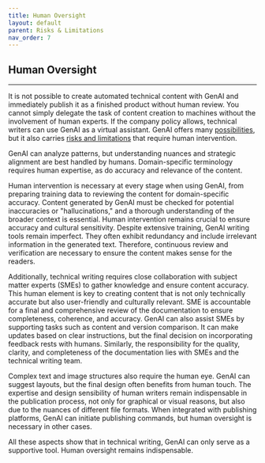 ```yaml
---
title: Human Oversight
layout: default
parent: Risks & Limitations
nav_order: 7
---
```


## **Human Oversight** ##
***

It is not possible to create automated technical content with GenAI and immediately publish it as a finished product without human review. You cannot simply delegate the task of content creation to machines without the involvement of human experts.
If the company policy allows, technical writers can use GenAI as a virtual assistant. GenAI offers many [possibilities](https://kinrap.github.io/GenerativeAIForTechWriters/Docs/Capabilities.html), but it also carries [risks and limitations](https://kinrap.github.io/GenerativeAIForTechWriters/Docs/Risk&Limitations.html) that require human intervention.

GenAI can analyze patterns, but understanding nuances and strategic alignment are best handled by humans. Domain-specific terminology requires human expertise, as do accuracy and relevance of the content.

Human intervention is necessary at every stage when using GenAI, from preparing training data to reviewing the content for domain-specific accuracy. Content generated by GenAI must be checked for potential inaccuracies or "hallucinations," and a thorough understanding of the broader context is essential. Human intervention remains crucial to ensure accuracy and cultural sensitivity. Despite extensive training, GenAI writing tools remain imperfect. They often exhibit redundancy and include irrelevant information in the generated text. Therefore, continuous review and verification are necessary to ensure the content makes sense for the readers.

Additionally, technical writing requires close collaboration with subject matter experts (SMEs) to gather knowledge and ensure content accuracy. This human element is key to creating content that is not only technically accurate but also user-friendly and culturally relevant. SME is accountable for a final and comprehensive review of the documentation to ensure completeness, coherence, and accuracy. GenAI can also assist SMEs by supporting tasks such as content and version comparison. It can make updates based on clear instructions, but the final decision on incorporating feedback rests with humans. Similarly, the responsibility for the quality, clarity, and completeness of the documentation lies with SMEs and the technical writing team.

Complex text and image structures also require the human eye. GenAI can suggest layouts, but the final design often benefits from human touch. The expertise and design sensibility of human writers remain indispensable in the publication process, not only for graphical or visual reasons, but also due to the nuances of different file formats. When integrated with publishing platforms, GenAI can initiate publishing commands, but human oversight is necessary in other cases.

All these aspects show that in technical writing, GenAI can only serve as a supportive tool. Human oversight remains indispensable.
